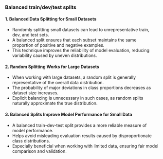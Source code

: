 ### Balanced train/dev/test splits

#### 1. **Balanced Data Splitting for Small Datasets**
   - Randomly splitting small datasets can lead to unrepresentative train, dev, and test sets.
   - A balanced split ensures that each subset maintains the same proportion of positive and negative examples.
   - This technique improves the reliability of model evaluation, reducing variability caused by uneven distributions.

#### 2. **Random Splitting Works for Large Datasets**
   - When working with large datasets, a random split is generally representative of the overall data distribution.
   - The probability of major deviations in class proportions decreases as dataset size increases.
   - Explicit balancing is unnecessary in such cases, as random splits naturally approximate the true distribution.

#### 3. **Balanced Splits Improve Model Performance for Small Data**
   - A balanced train-dev-test split provides a more reliable measure of model performance.
   - Helps avoid misleading evaluation results caused by disproportionate class distributions.
   - Especially beneficial when working with limited data, ensuring fair model comparison and validation.
